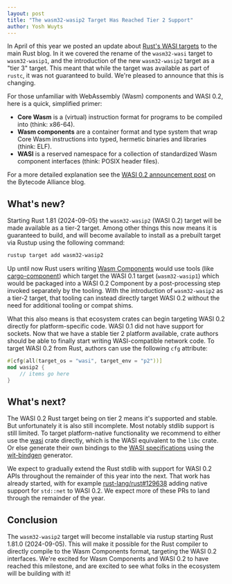 ```yaml
---
layout: post
title: "The wasm32-wasip2 Target Has Reached Tier 2 Support"
author: Yosh Wuyts
---
```


In April of this year we posted an update about [Rust's WASI
targets](https://blog.rust-lang.org/2024/04/09/updates-to-rusts-wasi-targets.html)
to the main Rust blog. In it we covered the rename of the `wasm32-wasi` target
to `wasm32-wasip1`, and the introduction of the new `wasm32-wasip2` target as a
"tier 3" target. This meant that while the target was available as part of
`rustc`, it was not guaranteed to build. We're pleased to announce
that this is changing.

For those unfamiliar with WebAssembly (Wasm) components and WASI 0.2, here is a
quick, simplified primer:

- **Core Wasm** is a (virtual) instruction format for programs to be compiled into (think: x86-64).
- **Wasm components** are a container format and type system that wrap Core Wasm instructions into typed, hermetic binaries and libraries (think: ELF).
- **WASI** is a reserved namespace for a collection of standardized Wasm component interfaces (think: POSIX header files).

For a more detailed explanation see the [WASI 0.2 announcement
post](https://bytecodealliance.org/articles/WASI-0.2) on the Bytecode Alliance
blog.

## What's new?

Starting Rust 1.81 (2024-09-05) the `wasm32-wasip2` (WASI 0.2) target will be
made available as a tier-2 target. Among other things this now means it is
guaranteed to build, and will become available to install as a prebuilt target
via Rustup using the following command:

```bash
rustup target add wasm32-wasip2
```

Up until now Rust users writing [Wasm
Components](https://component-model.bytecodealliance.org) would use tools (like
[cargo-component]) which target the WASI 0.1 target (`wasm32-wasip1`) which
would be packaged into a WASI 0.2 Component by a post-processing step invoked
separately by the tooling. With the introduction of `wasm32-wasip2` as a tier-2
target, that tooling can instead directly target WASI 0.2 without the need for
additional tooling or compat shims.

What this also means is that ecosystem crates can begin targeting WASI 0.2
directly for platform-specific code. WASI 0.1 did not have support for sockets.
Now that we have a stable tier 2 platform available, crate authors should be
able to finally start writing WASI-compatible network code. To target WASI 0.2
from Rust, authors can use the following `cfg` attribute:

[cargo-component]: https://github.com/bytecodealliance/cargo-component

```rust
#[cfg(all(target_os = "wasi", target_env = "p2"))]
mod wasip2 {
    // items go here
}
```

## What's next?

The WASI 0.2 Rust target being on tier 2 means it's supported and stable. But
unfortunately it is also still incomplete. Most notably stdlib support is still
limited. To target platform-native functionality we recommend to either use the
[wasi](https://docs.rs/wasi/latest/wasi/) crate directly, which is the WASI
equivalent to the `libc` crate. Or else generate their own bindings to the [WASI
specifications](https://github.com/WebAssembly/WASI/tree/main/wasip2) using the
[wit-bindgen](https://github.com/bytecodealliance/wit-bindgen/) generator.

We expect to gradually extend the Rust stdlib with support for WASI 0.2 APIs
throughout the remainder of this year into the next. That work has already
started, with for example
[rust-lang/rust#129638](https://github.com/rust-lang/rust/pull/129638) adding
native support for `std::net` to WASI 0.2. We expect more of these PRs to land
through the remainder of the year.

## Conclusion

The `wasm32-wasip2` target will become installable via rustup starting Rust
1.81.0 (2024-09-05). This will make it possible for the Rust compiler to
directly compile to the Wasm Components format, targeting the WASI 0.2
interfaces. We're excited for Wasm Components and WASI 0.2 to have reached this
milestone, and are excited to see what folks in the ecosystem will be building
with it!
